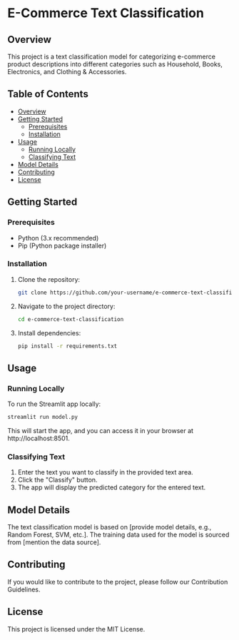 # E-Commerce Text Classification

## Overview

This project is a text classification model for categorizing e-commerce product descriptions into different categories such as Household, Books, Electronics, and Clothing & Accessories.

## Table of Contents

- [Overview](#overview)
- [Getting Started](#getting-started)
  - [Prerequisites](#prerequisites)
  - [Installation](#installation)
- [Usage](#usage)
  - [Running Locally](#running-locally)
  - [Classifying Text](#classifying-text)
- [Model Details](#model-details)
- [Contributing](#contributing)
- [License](#license)

## Getting Started

### Prerequisites

- Python (3.x recommended)
- Pip (Python package installer)

### Installation

1. Clone the repository:

   ```bash
   git clone https://github.com/your-username/e-commerce-text-classification.git
   ```

2. Navigate to the project directory:

   ```bash
   cd e-commerce-text-classification
   ```

3. Install dependencies:

   ```bash
   pip install -r requirements.txt
   ```

## Usage

### Running Locally

To run the Streamlit app locally:

```bash
streamlit run model.py
```

This will start the app, and you can access it in your browser at http://localhost:8501.

### Classifying Text

1. Enter the text you want to classify in the provided text area.
2. Click the "Classify" button.
3. The app will display the predicted category for the entered text.

## Model Details

The text classification model is based on [provide model details, e.g., Random Forest, SVM, etc.]. The training data used for the model is sourced from [mention the data source].

## Contributing

If you would like to contribute to the project, please follow our Contribution Guidelines.

## License

This project is licensed under the MIT License.

